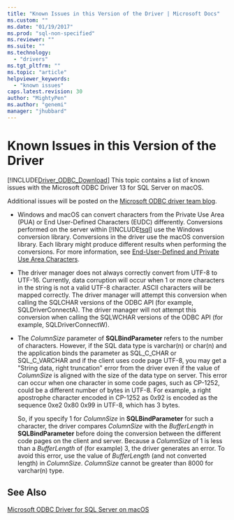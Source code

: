 ```yaml
---
title: "Known Issues in this Version of the Driver | Microsoft Docs"
ms.custom: ""
ms.date: "01/19/2017"
ms.prod: "sql-non-specified"
ms.reviewer: ""
ms.suite: ""
ms.technology: 
  - "drivers"
ms.tgt_pltfrm: ""
ms.topic: "article"
helpviewer_keywords: 
  - "known issues"
caps.latest.revision: 30
author: "MightyPen"
ms.author: "genemi"
manager: "jhubbard"
---
```

# Known Issues in this Version of the Driver
[!INCLUDE[Driver_ODBC_Download](../../../includes/driver_odbc_download.md)]
This topic contains a list of known issues with the Microsoft ODBC Driver 13 for SQL Server on macOS.  
  
Additional issues will be posted on the [Microsoft ODBC driver team blog](http://blogs.msdn.com/b/sqlnativeclient/).  
  
-   Windows and macOS can convert characters from the Private Use Area (PUA) or End User-Defined Characters (EUDC) differently. Conversions performed on the server within [!INCLUDE[tsql](../../../includes/tsql_md.md)] use the Windows conversion library. Conversions in the driver use the macOS conversion library. Each library might produce different results when performing the conversions. For more information, see [End-User-Defined and Private Use Area Characters](http://msdn.microsoft.com/library/dd317802.aspx).  
  
-   The driver manager does not always correctly convert from UTF-8 to UTF-16. Currently, data corruption will occur when 1 or more characters in the string is not a valid UTF-8 character. ASCII characters will be mapped correctly. The driver manager will attempt this conversion when calling the SQLCHAR versions of the ODBC API (for example, SQLDriverConnectA). The driver manager will not attempt this conversion when calling the SQLWCHAR versions of the ODBC API (for example, SQLDriverConnectW).  
  
-   The *ColumnSize* parameter of **SQLBindParameter** refers to the number of characters. However, if the SQL data type is varchar(n) or char(n) and the application binds the parameter as SQL_C_CHAR or SQL_C_VARCHAR and if the client uses code page UTF-8, you may get a "String data, right truncation" error from the driver even if the value of *ColumnSize* is aligned with the size of the data type on server. This error can occur when one character in some code pages, such as CP-1252, could be a different number of bytes in UTF-8. For example, a right apostrophe character encoded in CP-1252 as 0x92 is encoded as the sequence 0xe2 0x80 0x99 in UTF-8, which has 3 bytes.  
  
    So, if you specify 1 for *ColumnSize* in **SQLBindParameter** for such a character, the driver compares *ColumnSize* with the *BufferLength* in **SQLBindParameter** before doing the conversion between the different code pages on the client and server. Because a *ColumnSize* of 1 is less than a *BufferLength* of (for example) 3, the driver generates an error. To avoid this error, use the value of *BufferLength* (and not converted length) in *ColumnSize*. *ColumnSize* cannot be greater than 8000 for varchar(n) type.  
  
## See Also  
[Microsoft ODBC Driver for SQL Server on macOS](../../../connect/odbc/macos/microsoft-odbc-driver-for-sql-server-on-macos.md)  
  
